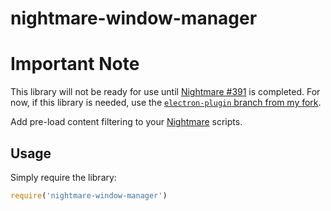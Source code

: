 nightmare-window-manager
======================

# Important Note
This library will not be ready for use until [Nightmare #391](https://github.com/segmentio/nightmare/issues/391) is completed.  For now, if this library is needed, use the [`electron-plugin` branch from my fork](https://github.com/rosshinkley/nightmare/tree/electron-plugin).

Add pre-load content filtering to your [Nightmare](http://github.com/segmentio/nightmare) scripts.

## Usage
Simply require the library: 

```js
require('nightmare-window-manager')
```

